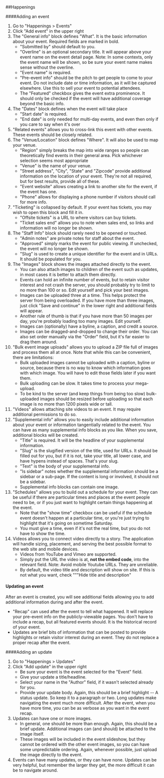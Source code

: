 ##Happenings

####Adding an event

1. Go to "Happenings > Events"
2. Click "Add event" in the upper right
3. The "General info" block defines "What". It is the basic information about your event. Required fields are marked in bold.
    - "Submitted by" should default to you.
    - "Overline" is an optional secondary title. It will appear above your event name on the event detail page. Note: In some contexts, only the event name will be shown, so be sure your event name makes sense without the overline.
    - "Event name" is required.
    - "Pre-event info" should be the pitch to get people to come to your event.
    Do not include date or time information, as it will be captured elsewhere.
    Use this to sell your event to potential attendees.
    - The "Featured" checkbox gives the event extra prominence.
    It should only be checked if the event will have additional coverage beyond the basic info.
4. The "Dates" block defines when the event will take place
    - "Start date" is required.
    - "End date" is only needed for multi-day events, and even then only if you care to say when it's over
5. "Related events" allows you to cross-link this event with other events.
    These events should be closely related.
6. The "Venue/Location" block defines "Where". It will also be used to map your venue.
    - "Region" simply breaks the map into wide ranges so people can theoretically find events in their general area. Pick whichever selection seems most appropriate
    - "Venue" is the name of your venue.
    - "Street address", "City", "State" and "Zipcode" provide additional information on the location of your event. They're not all required, but for best results, provide all of these.
    - "Event website" allows creating a link to another site for the event, if the event has one.
    - "Phone" allows for displaying a phone number if visitors should call for more info.
6. "Ticketing" is collapsed by default. If your event has tickets, you may wish to open this block and fill it in.
    - "Offsite tickets" is a URL to where visitors can buy tickets.
    - "Ticket sales end" allows you to note when sales end, so links and information will no longer be shown.
7. The "Staff Info" block should rarely need to be opened or touched.
    - "Admin notes" are private notes for staff about the event.
    - "Approved" simply marks the event for public viewing. If unchecked, the event will no longer be shown.
    - "Slug" is used to create a unique identifier for the event and in URLs. It should be populated for you.
8. The "Images" block shows the images attached directly to the event.
	- You can also attach images to children of the event such as updates, in most cases it is better to attach them directly.
	- Events can hold an infinite number of events, but to retain visitor interest and not crash the server, you should probably try to limit to no more than 100 or so. Edit yourself and pick your best images.
	- Images can be uploaded three at a time. This helps protect the server from being overloaded. If you have more than three images, just click "Save and continue" in the lower right and additional fields will appear.
	- Another rule of thumb is that if you have more than 50 images per day, you're probably loading too many images. Edit yourself.
	- Images can (optionally) have a byline, a caption, and credit a source.
	- Images can be dragged-and-dropped to change their order. You can also set order manually via the "Order" field, but it's far easier to drag them around.
9. "Bulk event image uploads" allows you to upload a ZIP file full of images and process them all at once. Note that while this can be convenient, there are limitations:
	- Bulk uploaded images cannot be uploaded with a caption, byline or source, because there is no way to know which information goes with which image. You will have to edit those fields later if you want them.
	- Bulk uploading can be slow. It takes time to process your mega-upload.
	- To be kind to the server (and keep things from being too slow) bulk-uploaded images should be resized before uploading so that each image is no more than 1200 pixels wide or tall.
10. "Videos" allows attaching site videos to an event. It may require additional permissions to do so.
11. "Supplemental info" allows you to easily include additional information about your event or information tangentially related to the event. You can have as many supplemental info blocks as you like. When you save, additional blocks will be created.
	- "Title" is required. It will be the headline of your supplemental information.
	- "Slug" is the slugified version of the title, used for URLs. It should be filled out for you, but if it is not, take your title, all lower case, and have hypens instead of spaces. That's your slug.
	- "Text" is the body of your supplemental info.
	- "Is sidebar" notes whether the supplemental information should be a sidebar or a sub-page. If the content is long or involved, it should not be a sidebar.
	- Supplemental info blocks can contain one image.
12. "Schedules" allows you to build out a schedule for your event. They can be useful if there are particular times and places at the event people need to be, or if you just want to highlight certain things happening at the event.
	- Note that the "show time" checkbox can be useful if the schedule event doesn't happen at a particular time, or you're just trying to highlight that it's going on sometime Saturday.
	- You must give a time, even if it's not the real time, but you do not have to show the time.
15. Videos allows you to connect video directly to a story. The application will handle sizing, placement, and serving the best possible format to the web site and mobile devices.
	- Videos from YouTube and Vimeo are supported.
	- Simply put the URL the video is at, <strong>not the embed code</strong>, into the relevant field. Note: Avoid mobile Youtube URLs. They are unreliable.
	- By default, the video title and description will show on site. If this is not what you want, check "&quot;"Hide title and description"

#### Updating an event
After an event is created, you will see additional fields allowing you to add additional information during and after the event.
- "Recap" can used after the event to tell what happened.
    It will replace your pre-event info on the publicly-viewable pages.
    You don't have to include a recap, but all featured events should.
    It is the historical record of your event.
- Updates are brief bits of information that can be posted to provide highlights or retain visitor interest during an event. They do not replace a proper recap after the event.

####Adding an update
1. Go to "Happenings > Updates"
2. Click "Add update" in the upper right
	- Be sure your event is the event selected for the "Event" field.
	- Give your update a title/headline.
	- Select your name in the "Author" field, if it wasn't selected already for you.
	- Provide your update body. Again, this should be a brief highlight -- A status update. So keep it to a paragraph or two. Long updates make navigating the event much more difficult. After the event, when you have more time, you can be as verbose as you want in the event recap.
3. Updates can have one or more images.
	- In general, one should be more than enough. Again, this should be a brief update. Additional images can (and should) be attached to the image itself.
	- These images will be included in the event slideshow, but they cannot be ordered with the other event images, so you can have some unpredictable ordering. Again, whenever possible, just upload the image directly to the event.
4. Events can have many updates, or they can have none. Updates can be very helpful, but remember the larger they get, the more difficult it can be to navigate around.

